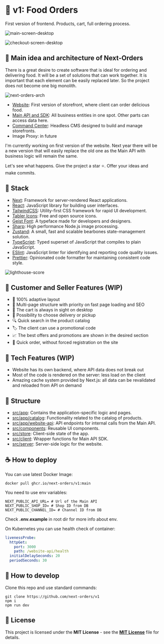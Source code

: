 # 🍔 v1: Food Orders
First version of frontend. Products, cart, full ordering process.

![main-screen-desktop](https://github.com/next-orders/v1/blob/main/public/static/main-screen-desktop.jpg?raw=true)

![checkout-screen-desktop](https://github.com/next-orders/v1/blob/main/public/static/checkout-screen-desktop.jpg?raw=true)

## 🍕 Main idea and architecture of Next-Orders

There is a great desire to create software that is ideal for ordering and delivering food.
It will be a set of solutions that can work together. It is important that each element can be easily replaced later.
So the project does not become one big monolith.

![next-orders-arch](https://github.com/next-orders/v1/blob/main/public/static/next-orders-arch.png?raw=true)

- [Website](https://github.com/next-orders/v1): First version of storefront, where client can order delicious food.
- [Main API and SDK](https://github.com/next-orders/api): All business entities in one spot. Other parts can access data here.
- [Command Center](https://github.com/next-orders/command-center): Headless CMS designed to build and manage storefronts.
- Image Proxy: in future

I'm currently working on first version of the website. Next year there will be a new version that will easily replace the old one as the Main API with business logic will remain the same.

Let's see what happens. Give the project a star ⭐. Offer your ideas and make commits.

## 🥗 Stack

- [Next](https://nextjs.org/): Framework for server-rendered React applications.
- [React](https://reactjs.org/): JavaScript library for building user interfaces.
- [TailwindCSS](https://tailwindcss.com/): Utility-first CSS framework for rapid UI development.
- [Tabler Icons](https://tabler-icons.io/): Free and open source icons.
- [Geist Font](https://vercel.com/font): A typeface made for developers and designers.
- [Sharp](https://sharp.pixelplumbing.com/): High performance Node.js image processing.
- [Zustand](https://github.com/pmndrs/zustand): A small, fast and scalable bearbones state-management solution.
- [TypeScript](https://www.typescriptlang.org/): Typed superset of JavaScript that compiles to plain JavaScript.
- [ESlint](https://eslint.org/): JavaScript linter for identifying and reporting code quality issues.
- [Prettier](https://prettier.io/): Opinionated code formatter for maintaining consistent code style.

![lighthouse-score](https://github.com/next-orders/v1/blob/main/public/static/lighthouse.jpg?raw=true)

## 🍣 Customer and Seller Features (WIP)

- 📱 100% adaptive layout
- 🤹 Multi-page structure with priority on fast page loading and SEO
- 🛒 The cart is always in sight on desktop
- 🚚 Possibility to choose delivery or pickup
- 🔍 Quick search in the product catalog
- 🏷️ The client can use a promotional code
- 📈 The best offers and promotions are shown in the desired section
- 🏁 Quick order, without forced registration on the site

## 🥪 Tech Features (WIP)

- Website has its own backend, where API data does not break out
- Most of the code is rendered on the server: less load on the client
- Amazing cache system provided by Next.js: all data can be revalidated and reloaded from API on demand

## 🥒 Structure

- [src/app](src/app): Contains the application-specific logic and pages.
- [src/app/catalog](src/app/catalog): Functionality related to the catalog of products.
- [src/app/website-api](src/app/website-api): API endpoints for internal calls from the Main API.
- [src/components](src/components): Reusable UI components.
- [src/store](src/store): Client-side state of the app.
- [src/client](src/client): Wrapper functions for Main API SDK.
- [src/server](src/server): Server-side logic for the website.

## ☕ How to deploy

You can use latest Docker Image:

```shell
docker pull ghcr.io/next-orders/v1:main
```

You need to use env variables:

```text
NEXT_PUBLIC_API_URL= # Url of the Main API
NEXT_PUBLIC_SHOP_ID= # Shop ID from DB
NEXT_PUBLIC_CHANNEL_ID= # Channel ID from DB
```

Check **.env.example** in root dir for more info about env.

On Kubernetes you can use health check of container:

```yaml
livenessProbe:
  httpGet:
    port: 3000
    path: /website-api/health
  initialDelaySeconds: 20
  periodSeconds: 30
```

## 🍿 How to develop

Clone this repo and use standard commands:

```shell
git clone https://github.com/next-orders/v1
npm i
npm run dev
```

## 🍰 License

This project is licensed under the **MIT License** - see the [**MIT License**](https://github.com/next-orders/v1/blob/main/LICENSE) file for details.
